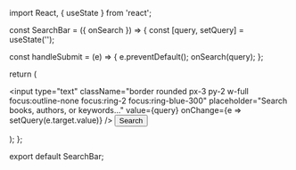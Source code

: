 import React, { useState } from 'react';

const SearchBar = ({ onSearch }) => {
  const [query, setQuery] = useState('');

  const handleSubmit = (e) => {
    e.preventDefault();
    onSearch(query);
  };

  return (
    <form className="flex items-center gap-2 mb-6" onSubmit={handleSubmit}>
      <input
        type="text"
        className="border rounded px-3 py-2 w-full focus:outline-none focus:ring-2 focus:ring-blue-300"
        placeholder="Search books, authors, or keywords..."
        value={query}
        onChange={e => setQuery(e.target.value)}
      />
      <button
        type="submit"
        className="bg-blue-600 text-white px-4 py-2 rounded hover:bg-blue-700 transition"
      >
        Search
      </button>
    </form>
  );
};

export default SearchBar;

